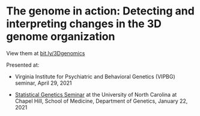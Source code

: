 # The genome in action: Detecting and interpreting changes in the 3D genome organization

View them at [bit.ly/3Dgenomics](https://mdozmorov.github.io/Talk_3Dgenome/)

Presented at:

- Virginia Institute for Psychiatric and Behavioral Genetics (VIPBG) seminar, April 29, 2021

- [Statistical Genetics Seminar](https://www.med.unc.edu/genetics/event/friday-statistical-genetics-seminar-mikhail-dozmorov/) at the University of North Carolina at Chapel Hill, School of Medicine, Department of Genetics, January 22, 2021

